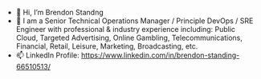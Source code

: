 - 👋 Hi, I’m Brendon Standng
- 👀 I am a Senior Technical Operations Manager / Principle DevOps / SRE Engineer with professional & industry experience including: Public Cloud, Targeted Advertising, Online Gambling, Telecommunications, Financial, Retail, Leisure, Marketing, Broadcasting, etc.
- 📫 LinkedIn Profile: https://www.linkedin.com/in/brendon-standing-66510513/

<!---
bstanding76/bstanding76 is a ✨ special ✨ repository because its `README.md` (this file) appears on your GitHub profile.
You can click the Preview link to take a look at your changes.
--->

